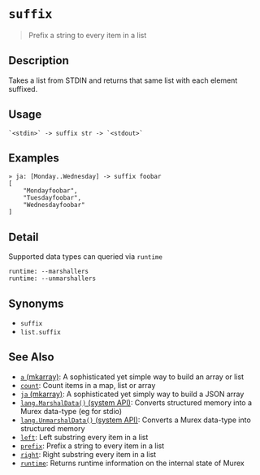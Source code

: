 # `suffix`

> Prefix a string to every item in a list

## Description

Takes a list from STDIN and returns that same list with each element suffixed.

## Usage

    `<stdin>` -> suffix str -> `<stdout>`

## Examples

    » ja: [Monday..Wednesday] -> suffix foobar
    [
        "Mondayfoobar",
        "Tuesdayfoobar",
        "Wednesdayfoobar"
    ]

## Detail

Supported data types can queried via `runtime`

    runtime: --marshallers
    runtime: --unmarshallers

## Synonyms

- `suffix`
- `list.suffix`

## See Also

- [`a` (mkarray)](./a.md):
  A sophisticated yet simple way to build an array or list
- [`count`](./count.md):
  Count items in a map, list or array
- [`ja` (mkarray)](./ja.md):
  A sophisticated yet simply way to build a JSON array
- [`lang.MarshalData()` (system API)](../apis/lang.MarshalData.md):
  Converts structured memory into a Murex data-type (eg for stdio)
- [`lang.UnmarshalData()` (system API)](../apis/lang.UnmarshalData.md):
  Converts a Murex data-type into structured memory
- [`left`](./left.md):
  Left substring every item in a list
- [`prefix`](./prefix.md):
  Prefix a string to every item in a list
- [`right`](./right.md):
  Right substring every item in a list
- [`runtime`](./runtime.md):
  Returns runtime information on the internal state of Murex
